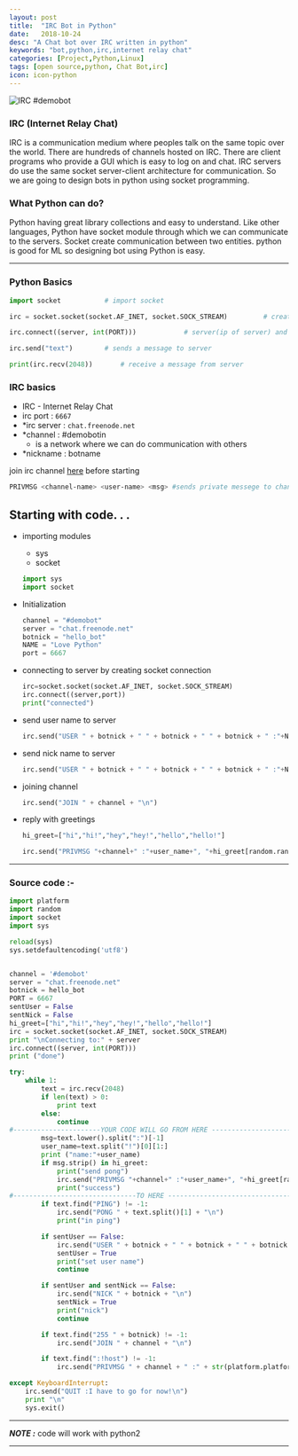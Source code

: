 ```yaml
---
layout: post
title:  "IRC Bot in Python"
date:   2018-10-24
desc: "A Chat bot over IRC written in python"
keywords: "bot,python,irc,internet relay chat"
categories: [Project,Python,Linux]
tags: [open source,python, Chat Bot,irc]
icon: icon-python
---
```

![IRC #demobot](https://img.shields.io/badge/freenode-%23demobot-green.svg)
### IRC (Internet Relay Chat)
IRC is a communication medium where peoples talk on the same topic over the world. There are hundreds of channels hosted on IRC. There are client programs who provide a GUI which is easy to log on and chat. IRC servers do use the same socket server-client architecture for communication.  So we are going to design bots in python using socket programming.

### What Python can do?
Python having great library collections and easy to understand. Like other languages, Python have socket module through which we can communicate to the servers. Socket create communication between two entities. python is good for ML so designing bot using Python is easy.

---

### Python Basics

```python
import socket           # import socket

irc = socket.socket(socket.AF_INET, socket.SOCK_STREAM)         # create socket object

irc.connect((server, int(PORT)))            # server(ip of server) and port number

irc.send("text")        # sends a message to server

print(irc.recv(2048))       # receive a message from server
```


### IRC basics
-   IRC - Internet Relay Chat
-   irc port : ```6667```
-   *irc server : ```chat.freenode.net```
-   *channel : #demobotin
    -   is a network where we can do communication with others
-   *nickname : botname

join irc channel [here](https://webchat.freenode.net/?channels=%23demobot) before starting
```sh
PRIVMSG <channel-name> <user-name> <msg> #sends private messege to channel
```

## Starting with code. . .
-   importing modules
    -   sys
    -   socket
    ```python
    import sys
    import socket
    ```

-   Initialization
    ```python
    channel = "#demobot"
    server = "chat.freenode.net"
    botnick = "hello_bot"
    NAME = "Love Python"
    port = 6667
    ```

-   connecting to server by creating socket connection
    ```python
    irc=socket.socket(socket.AF_INET, socket.SOCK_STREAM)
    irc.connect((server,port))
    print("connected")
    ```

-   send user name to server
    ```python
    irc.send("USER " + botnick + " " + botnick + " " + botnick + " :"+NAME+"\n")
    ```

-   send nick name to server
    ```python
    irc.send("USER " + botnick + " " + botnick + " " + botnick + " :"+NAME+"\n")
    ```

-   joining channel
    ```python
    irc.send("JOIN " + channel + "\n")
    ```

-   reply with greetings
    ```python
    hi_greet=["hi","hi!","hey","hey!","hello","hello!"]

    irc.send("PRIVMSG "+channel+" :"+user_name+", "+hi_greet[random.randint(0, 5)]+" \n")
    ```

---
### Source code :-
```python
import platform
import random
import socket
import sys

reload(sys)
sys.setdefaultencoding('utf8')


channel = '#demobot'
server = "chat.freenode.net"
botnick = hello_bot
PORT = 6667
sentUser = False
sentNick = False
hi_greet=["hi","hi!","hey","hey!","hello","hello!"]
irc = socket.socket(socket.AF_INET, socket.SOCK_STREAM)
print "\nConnecting to:" + server
irc.connect((server, int(PORT)))
print ("done")

try:
    while 1:
        text = irc.recv(2048)
        if len(text) > 0:
            print text
        else:
            continue
#----------------------YOUR CODE WILL GO FROM HERE -----------------------
        msg=text.lower().split(":")[-1]
        user_name=text.split("!")[0][1:]
        print ("name:"+user_name)
        if msg.strip() in hi_greet:
            print("send pong")
            irc.send("PRIVMSG "+channel+" :"+user_name+", "+hi_greet[random.randint(0, 5)]+" \n")
            print("success")
#-------------------------------TO HERE ----------------------------------
        if text.find("PING") != -1:
            irc.send("PONG " + text.split()[1] + "\n")
            print("in ping")

        if sentUser == False:
            irc.send("USER " + botnick + " " + botnick + " " + botnick + " :"+NAME+"\n")
            sentUser = True
            print("set user name")
            continue

        if sentUser and sentNick == False:
            irc.send("NICK " + botnick + "\n")
            sentNick = True
            print("nick")
            continue

        if text.find("255 " + botnick) != -1:
            irc.send("JOIN " + channel + "\n")

        if text.find(":!host") != -1:
            irc.send("PRIVMSG " + channel + " :" + str(platform.platform()) + "\n")

except KeyboardInterrupt:
    irc.send("QUIT :I have to go for now!\n")
    print "\n"
    sys.exit()
```

---
***NOTE :***
code will work with python2

---

